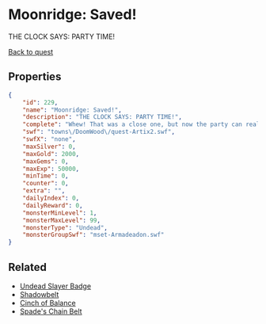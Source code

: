 # Moonridge: Saved!

THE CLOCK SAYS: PARTY TIME!

[Back to quest](../quests.md)

## Properties

```json
{
    "id": 229,
    "name": "Moonridge: Saved!",
    "description": "THE CLOCK SAYS: PARTY TIME!",
    "complete": "Whew! That was a close one, but now the party can really start! It looks like Lady Vayle and Artix have some history, maybe you can ask him about that later. Right now, the key to the Necropolis awaits!",
    "swf": "towns\/DoomWood\/quest-Artix2.swf",
    "swfX": "none",
    "maxSilver": 0,
    "maxGold": 2000,
    "maxGems": 0,
    "maxExp": 50000,
    "minTime": 0,
    "counter": 0,
    "extra": "",
    "dailyIndex": 0,
    "dailyReward": 0,
    "monsterMinLevel": 1,
    "monsterMaxLevel": 99,
    "monsterType": "Undead",
    "monsterGroupSwf": "mset-Armadeadon.swf"
}
```

## Related

- [Undead Slayer Badge](../items/1594-undead-slayer-badge.md)
- [Shadowbelt](../items/1595-shadowbelt.md)
- [Cinch of Balance](../items/1596-cinch-of-balance.md)
- [Spade's Chain Belt](../items/1597-spade-s-chain-belt.md)

